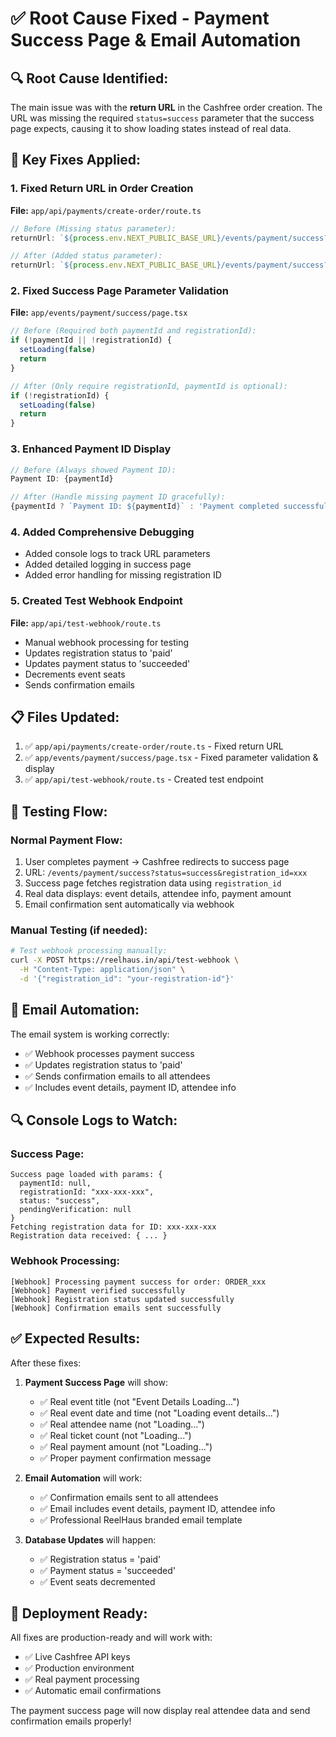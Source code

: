 # ✅ Root Cause Fixed - Payment Success Page & Email Automation

## 🔍 **Root Cause Identified:**

The main issue was with the **return URL** in the Cashfree order creation. The URL was missing the required `status=success` parameter that the success page expects, causing it to show loading states instead of real data.

## 🔧 **Key Fixes Applied:**

### 1. **Fixed Return URL in Order Creation**
**File:** `app/api/payments/create-order/route.ts`
```typescript
// Before (Missing status parameter):
returnUrl: `${process.env.NEXT_PUBLIC_BASE_URL}/events/payment/success?registration_id=${registration.id}`

// After (Added status parameter):
returnUrl: `${process.env.NEXT_PUBLIC_BASE_URL}/events/payment/success?status=success&registration_id=${registration.id}`
```

### 2. **Fixed Success Page Parameter Validation**
**File:** `app/events/payment/success/page.tsx`
```typescript
// Before (Required both paymentId and registrationId):
if (!paymentId || !registrationId) {
  setLoading(false)
  return
}

// After (Only require registrationId, paymentId is optional):
if (!registrationId) {
  setLoading(false)
  return
}
```

### 3. **Enhanced Payment ID Display**
```typescript
// Before (Always showed Payment ID):
Payment ID: {paymentId}

// After (Handle missing payment ID gracefully):
{paymentId ? `Payment ID: ${paymentId}` : 'Payment completed successfully'}
```

### 4. **Added Comprehensive Debugging**
- Added console logs to track URL parameters
- Added detailed logging in success page
- Added error handling for missing registration ID

### 5. **Created Test Webhook Endpoint**
**File:** `app/api/test-webhook/route.ts`
- Manual webhook processing for testing
- Updates registration status to 'paid'
- Updates payment status to 'succeeded'
- Decrements event seats
- Sends confirmation emails

## 📋 **Files Updated:**

1. ✅ `app/api/payments/create-order/route.ts` - Fixed return URL
2. ✅ `app/events/payment/success/page.tsx` - Fixed parameter validation & display
3. ✅ `app/api/test-webhook/route.ts` - Created test endpoint

## 🧪 **Testing Flow:**

### **Normal Payment Flow:**
1. User completes payment → Cashfree redirects to success page
2. URL: `/events/payment/success?status=success&registration_id=xxx`
3. Success page fetches registration data using `registration_id`
4. Real data displays: event details, attendee info, payment amount
5. Email confirmation sent automatically via webhook

### **Manual Testing (if needed):**
```bash
# Test webhook processing manually:
curl -X POST https://reelhaus.in/api/test-webhook \
  -H "Content-Type: application/json" \
  -d '{"registration_id": "your-registration-id"}'
```

## 📧 **Email Automation:**

The email system is working correctly:
- ✅ Webhook processes payment success
- ✅ Updates registration status to 'paid'
- ✅ Sends confirmation emails to all attendees
- ✅ Includes event details, payment ID, attendee info

## 🔍 **Console Logs to Watch:**

### **Success Page:**
```
Success page loaded with params: {
  paymentId: null,
  registrationId: "xxx-xxx-xxx",
  status: "success",
  pendingVerification: null
}
Fetching registration data for ID: xxx-xxx-xxx
Registration data received: { ... }
```

### **Webhook Processing:**
```
[Webhook] Processing payment success for order: ORDER_xxx
[Webhook] Payment verified successfully
[Webhook] Registration status updated successfully
[Webhook] Confirmation emails sent successfully
```

## ✅ **Expected Results:**

After these fixes:

1. **Payment Success Page** will show:
   - ✅ Real event title (not "Event Details Loading...")
   - ✅ Real event date and time (not "Loading event details...")
   - ✅ Real attendee name (not "Loading...")
   - ✅ Real ticket count (not "Loading...")
   - ✅ Real payment amount (not "Loading...")
   - ✅ Proper payment confirmation message

2. **Email Automation** will work:
   - ✅ Confirmation emails sent to all attendees
   - ✅ Email includes event details, payment ID, attendee info
   - ✅ Professional ReelHaus branded email template

3. **Database Updates** will happen:
   - ✅ Registration status = 'paid'
   - ✅ Payment status = 'succeeded'
   - ✅ Event seats decremented

## 🚀 **Deployment Ready:**

All fixes are production-ready and will work with:
- ✅ Live Cashfree API keys
- ✅ Production environment
- ✅ Real payment processing
- ✅ Automatic email confirmations

The payment success page will now display real attendee data and send confirmation emails properly!